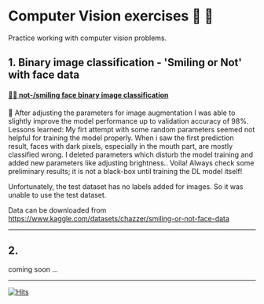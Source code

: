 # Computer Vision exercises 📸 🚀
Practice working with computer vision problems.

## 1. Binary image classification - 'Smiling or Not' with face data 

#### [🙂🙁 not-/smiling face binary image classification ](https://github.com/risa1796/Computer-Vision-exercises/blob/main/Smile_or_Not-2.ipynb)

📝 After adjusting the parameters for image augmentation I was able to slightly improve the model performance up to validation accuracy of 98%. 
Lessons learned: My firt attempt with some random parameters seemed not helpful for training the model properly. When i saw the first prediction result,
faces with dark pixels, especially in the mouth part, are mostly classified wrong. I deleted parameters which disturb the model training and added new parameters like adjusting brightness.. Voila! Always check some preliminary results; it is not a black-box until training the DL model itself! 


Unfortunately, the test dataset has no labels added for images. So it was unable to use the test dataset. 

Data can be downloaded from https://www.kaggle.com/datasets/chazzer/smiling-or-not-face-data

-----------

## 2. 

coming soon ...




-------------

[![Hits](https://hits.seeyoufarm.com/api/count/incr/badge.svg?url=https%3A%2F%2Fgithub.com%2Frisa1796%2FComputer-Vision-exercises&count_bg=%23EFD108&title_bg=%23555555&icon=&icon_color=%23E7E7E7&title=hits&edge_flat=false)](https://hits.seeyoufarm.com)

